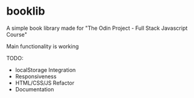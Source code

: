 # booklib

A simple book library made for "The Odin Project - Full Stack Javascript Course"

Main functionality is working

TODO:

-   localStorage Integration
-   Responsiveness
-   HTML/CSS/JS Refactor
-   Documentation
